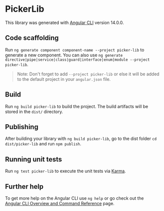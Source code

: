 # PickerLib

This library was generated with [Angular CLI](https://github.com/angular/angular-cli) version 14.0.0.

## Code scaffolding

Run `ng generate component component-name --project picker-lib` to generate a new component. You can also use `ng generate directive|pipe|service|class|guard|interface|enum|module --project picker-lib`.
> Note: Don't forget to add `--project picker-lib` or else it will be added to the default project in your `angular.json` file. 

## Build

Run `ng build picker-lib` to build the project. The build artifacts will be stored in the `dist/` directory.

## Publishing

After building your library with `ng build picker-lib`, go to the dist folder `cd dist/picker-lib` and run `npm publish`.

## Running unit tests

Run `ng test picker-lib` to execute the unit tests via [Karma](https://karma-runner.github.io).

## Further help

To get more help on the Angular CLI use `ng help` or go check out the [Angular CLI Overview and Command Reference](https://angular.io/cli) page.

